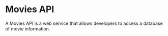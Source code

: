 # Movies API
A Movies API is a web service that allows developers to access a database of movie information.
